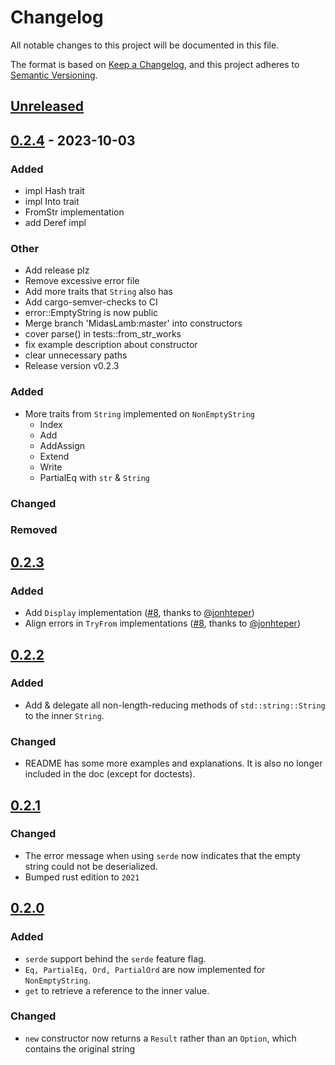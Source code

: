 # Changelog

All notable changes to this project will be documented in this file.

The format is based on [Keep a Changelog](https://keepachangelog.com/en/1.0.0/),
and this project adheres to [Semantic Versioning](https://semver.org/spec/v2.0.0.html).

## [Unreleased]

## [0.2.4](https://github.com/MidasLamb/non-empty-string/compare/v0.2.3...v0.2.4) - 2023-10-03

### Added
- impl Hash trait
- impl Into trait
- FromStr implementation
- add Deref impl

### Other
- Add release plz
- Remove excessive error file
- Add more traits that `String` also has
- Add cargo-semver-checks to CI
- error::EmptyString is now public
- Merge branch 'MidasLamb:master' into constructors
- cover parse() in tests::from_str_works
- fix example description about constructor
- clear unnecessary paths
- Release version v0.2.3

### Added

- More traits from `String` implemented on `NonEmptyString`
  - Index
  - Add
  - AddAssign
  - Extend
  - Write
  - PartialEq with `str` & `String`

### Changed

### Removed

## [0.2.3]

### Added

- Add `Display` implementation ([#8](https://github.com/MidasLamb/non-empty-string/pull/8), thanks to [@jonhteper](https://github.com/jonhteper))
- Align errors in `TryFrom` implementations ([#8](https://github.com/MidasLamb/non-empty-string/pull/8), thanks to [@jonhteper](https://github.com/jonhteper))

## [0.2.2]

### Added

- Add & delegate all non-length-reducing methods of `std::string::String` to the inner `String`.

### Changed

- README has some more examples and explanations. It is also no longer included in the doc (except for doctests).

## [0.2.1]

### Changed

- The error message when using `serde` now indicates that the empty string could not be deserialized.
- Bumped rust edition to `2021`

## [0.2.0]

### Added

- `serde` support behind the `serde` feature flag.
- `Eq, PartialEq, Ord, PartialOrd` are now implemented for `NonEmptyString`.
- `get` to retrieve a reference to the inner value.

### Changed

- `new` constructor now returns a `Result` rather than an `Option`, which contains the original string

[unreleased]: https://github.com/MidasLamb/non-empty-string/compare/v0.2.3...HEAD
[0.2.3]: https://github.com/MidasLamb/non-empty-string/compare/v0.2.2...v0.2.3
[0.2.2]: https://github.com/MidasLamb/non-empty-string/compare/v0.2.1...v0.2.2
[0.2.1]: https://github.com/MidasLamb/non-empty-string/compare/v0.2.0...v0.2.1
[0.2.0]: https://github.com/MidasLamb/non-empty-string/compare/v0.1.0...v0.2.0
